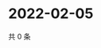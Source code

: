 # 2022-02-05

共 0 条

<!-- BEGIN WEIBO -->
<!-- 最后更新时间 Sat Feb 05 2022 22:08:35 GMT+0800 (China Standard Time) -->

<!-- END WEIBO -->
